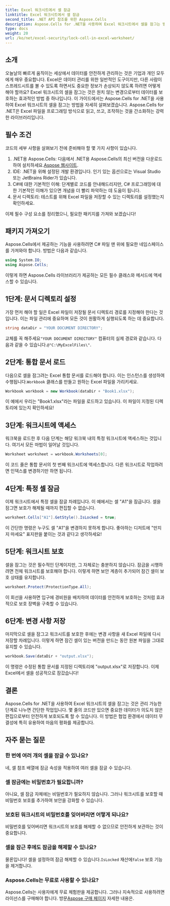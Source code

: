 ```yaml
---
title: Excel 워크시트에서 셀 잠금
linktitle: Excel 워크시트에서 셀 잠금
second_title: .NET API 참조를 위한 Aspose.Cells
description: Aspose.Cells for .NET을 사용하여 Excel 워크시트에서 셀을 잠그는 방법을 알아보세요. 안전한 데이터 관리를 위한 쉬운 단계별 튜토리얼입니다.
type: docs
weight: 20
url: /ko/net/excel-security/lock-cell-in-excel-worksheet/
---
```

## 소개

오늘날의 빠르게 움직이는 세상에서 데이터를 안전하게 관리하는 것은 기업과 개인 모두에게 매우 중요합니다. Excel은 데이터 관리를 위한 일반적인 도구이지만, 다른 사람이 스프레드시트를 볼 수 있도록 하면서도 중요한 정보가 손상되지 않도록 하려면 어떻게 해야 할까요? Excel 워크시트의 셀을 잠그는 것은 원치 않는 변경으로부터 데이터를 보호하는 효과적인 방법 중 하나입니다. 이 가이드에서는 Aspose.Cells for .NET을 사용하여 Excel 워크시트의 셀을 잠그는 방법을 자세히 살펴보겠습니다. Aspose.Cells for .NET은 Excel 파일을 프로그래밍 방식으로 읽고, 쓰고, 조작하는 것을 간소화하는 강력한 라이브러리입니다.

## 필수 조건

코드의 세부 사항을 살펴보기 전에 준비해야 할 몇 가지 사항이 있습니다.

1.  .NET용 Aspose.Cells: 다음에서 .NET용 Aspose.Cells의 최신 버전을 다운로드하여 설치하세요.[Aspose 웹사이트](https://releases.aspose.com/cells/net/).
2. IDE: .NET을 위해 설정된 개발 환경입니다. 인기 있는 옵션으로는 Visual Studio 또는 JetBrains Rider가 있습니다.
3. C#에 대한 기본적인 이해: 단계별로 코드를 안내해드리지만, C# 프로그래밍에 대한 기본적인 이해가 있으면 개념을 더 빨리 파악하는 데 도움이 됩니다.
4. 문서 디렉토리: 테스트를 위해 Excel 파일을 저장할 수 있는 디렉토리를 설정했는지 확인하세요.

이제 필수 구성 요소를 정리했으니, 필요한 패키지를 가져와 보겠습니다!

## 패키지 가져오기

Aspose.Cells에서 제공하는 기능을 사용하려면 C# 파일 맨 위에 필요한 네임스페이스를 가져와야 합니다. 방법은 다음과 같습니다.

```csharp
using System.IO;
using Aspose.Cells;
```

이렇게 하면 Aspose.Cells 라이브러리가 제공하는 모든 필수 클래스와 메서드에 액세스할 수 있습니다.

## 1단계: 문서 디렉토리 설정

가장 먼저 해야 할 일은 Excel 파일이 저장될 문서 디렉토리 경로를 지정해야 한다는 것입니다. 이는 파일 관리에 중요하며 모든 것이 원활하게 실행되도록 하는 데 중요합니다. 

```csharp
string dataDir = "YOUR DOCUMENT DIRECTORY";
```

 교체를 꼭 해주세요`"YOUR DOCUMENT DIRECTORY"` 컴퓨터의 실제 경로와 같습니다. 다음과 같을 수 있습니다.`@"C:\MyExcelFiles\"`.

## 2단계: 통합 문서 로드

다음으로 셀을 잠그려는 Excel 통합 문서를 로드해야 합니다. 이는 인스턴스를 생성하여 수행됩니다.`Workbook` 클래스를 만들고 원하는 Excel 파일을 가리키세요.

```csharp
Workbook workbook = new Workbook(dataDir + "Book1.xlsx");
```

이 예에서 우리는 "Book1.xlsx"라는 파일을 로드하고 있습니다. 이 파일이 지정된 디렉토리에 있는지 확인하세요!

## 3단계: 워크시트에 액세스

워크북을 로드한 후 다음 단계는 해당 워크북 내의 특정 워크시트에 액세스하는 것입니다. 여기서 모든 마법이 일어날 것입니다. 

```csharp
Worksheet worksheet = workbook.Worksheets[0];
```

이 코드 줄은 통합 문서의 첫 번째 워크시트에 액세스합니다. 다른 워크시트로 작업하려면 인덱스를 변경하기만 하면 됩니다.

## 4단계: 특정 셀 잠금 

이제 워크시트에서 특정 셀을 잠글 차례입니다. 이 예에서는 셀 "A1"을 잠급니다. 셀을 잠그면 보호가 해제될 때까지 편집할 수 없습니다.

```csharp
worksheet.Cells["A1"].GetStyle().IsLocked = true;
```

이 간단한 명령은 누구도 셀 "A1"을 변경하지 못하게 합니다. 좋아하는 디저트에 "만지지 마세요" 표지판을 붙이는 것과 같다고 생각하세요!

## 5단계: 워크시트 보호

셀을 잠그는 것은 필수적인 단계이지만, 그 자체로는 충분하지 않습니다. 잠금을 시행하려면 전체 워크시트를 보호해야 합니다. 이렇게 하면 보안 계층이 추가되어 잠긴 셀이 보호 상태를 유지합니다.

```csharp
worksheet.Protect(ProtectionType.All);
```

이 회선을 사용하면 입구에 경비원을 배치하여 데이터를 안전하게 보호하는 것처럼 효과적으로 보호 장벽을 구축할 수 있습니다.

## 6단계: 변경 사항 저장

마지막으로 셀을 잠그고 워크시트를 보호한 후에는 변경 사항을 새 Excel 파일에 다시 저장할 차례입니다. 이렇게 하면 잠긴 셀이 있는 버전을 만드는 동안 원본 파일을 그대로 유지할 수 있습니다.

```csharp
workbook.Save(dataDir + "output.xlsx");
```

이 명령은 수정된 통합 문서를 지정된 디렉토리에 "output.xlsx"로 저장합니다. 이제 Excel에서 셀을 성공적으로 잠갔습니다!

## 결론

Aspose.Cells for .NET을 사용하여 Excel 워크시트의 셀을 잠그는 것은 관리 가능한 단계로 나누면 간단한 작업입니다. 몇 줄의 코드만 있으면 중요한 데이터가 의도치 않은 편집으로부터 안전하게 보호되도록 할 수 있습니다. 이 방법은 협업 환경에서 데이터 무결성에 특히 유용하여 마음의 평화를 제공합니다.

## 자주 묻는 질문

### 한 번에 여러 개의 셀을 잠글 수 있나요?
네, 셀 참조 배열에 잠금 속성을 적용하여 여러 셀을 잠글 수 있습니다.

### 셀 잠금에는 비밀번호가 필요합니까?
아니요, 셀 잠금 자체에는 비밀번호가 필요하지 않습니다. 그러나 워크시트를 보호할 때 비밀번호 보호를 추가하여 보안을 강화할 수 있습니다.

### 보호된 워크시트의 비밀번호를 잊어버리면 어떻게 되나요?
비밀번호를 잊어버리면 워크시트의 보호를 해제할 수 없으므로 안전하게 보관하는 것이 중요합니다.

### 셀을 잠근 후에도 잠금을 해제할 수 있나요?
 물론입니다! 셀을 설정하여 잠금 해제할 수 있습니다.`IsLocked` 재산에`false` 보호 기능을 제거합니다.

### Aspose.Cells는 무료로 사용할 수 있나요?
Aspose.Cells는 사용자에게 무료 체험판을 제공합니다. 그러나 지속적으로 사용하려면 라이선스를 구매해야 합니다. 방문[Aspose 구매 페이지](https://purchase.aspose.com/buy) 자세한 내용은.